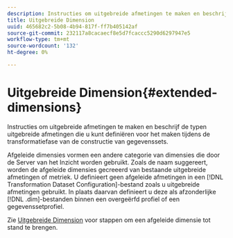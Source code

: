 ```yaml
---
description: Instructies om uitgebreide afmetingen te maken en beschrijf de typen uitgebreide afmetingen die u kunt definiëren voor het maken tijdens de transformatiefase van de constructie van gegevenssets.
title: Uitgebreide Dimension
uuid: 465682c2-5b08-4b94-817f-ff7b405142af
source-git-commit: 232117a8cacaecf8e5d7fcaccc5290d6297947e5
workflow-type: tm+mt
source-wordcount: '132'
ht-degree: 0%

---
```



# Uitgebreide Dimension{#extended-dimensions}

Instructies om uitgebreide afmetingen te maken en beschrijf de typen uitgebreide afmetingen die u kunt definiëren voor het maken tijdens de transformatiefase van de constructie van gegevenssets.

Afgeleide dimensies vormen een andere categorie van dimensies die door de Server van het Inzicht worden gebruikt. Zoals de naam suggereert, worden de afgeleide dimensies gecreeerd van bestaande uitgebreide afmetingen of metriek. U definieert geen afgeleide afmetingen in een [!DNL Transformation Dataset Configuration]-bestand zoals u uitgebreide afmetingen gebruikt. In plaats daarvan definieert u deze als afzonderlijke [!DNL .dim]-bestanden binnen een overgeërfd profiel of een gegevenssetprofiel.

Zie [Uitgebreide Dimension](https://experienceleague.adobe.com/docs/data-workbench/using/client/admin-ui/profile-mgr/c-dvrd-dim.html) voor stappen om een afgeleide dimensie tot stand te brengen.
